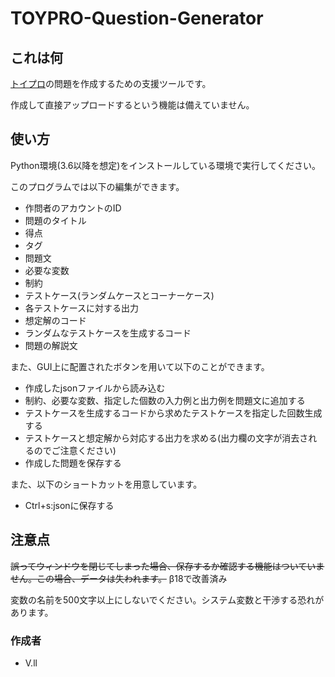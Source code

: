 # TOYPRO-Question-Generator
## これは何
[トイプロ](https://app.toy-pro.net/ "TOYPRO Home")の問題を作成するための支援ツールです。

作成して直接アップロードするという機能は備えていません。
## 使い方
Python環境(3.6以降を想定)をインストールしている環境で実行してください。

このプログラムでは以下の編集ができます。

+ 作問者のアカウントのID
+ 問題のタイトル
+ 得点
+ タグ
+ 問題文
+ 必要な変数
+ 制約
+ テストケース(ランダムケースとコーナーケース)
+ 各テストケースに対する出力
+ 想定解のコード
+ ランダムなテストケースを生成するコード
+ 問題の解説文

また、GUI上に配置されたボタンを用いて以下のことができます。

+ 作成したjsonファイルから読み込む
+ 制約、必要な変数、指定した個数の入力例と出力例を問題文に追加する
+ テストケースを生成するコードから求めたテストケースを指定した回数生成する
+ テストケースと想定解から対応する出力を求める(出力欄の文字が消去されるのでご注意ください)
+ 作成した問題を保存する

また、以下のショートカットを用意しています。

+ Ctrl+s:jsonに保存する

## 注意点
~~誤ってウィンドウを閉じてしまった場合、保存するか確認する機能はついていません。この場合、データは失われます。~~ β18で改善済み

変数の名前を500文字以上にしないでください。システム変数と干渉する恐れがあります。
### 作成者
+ V.ll
